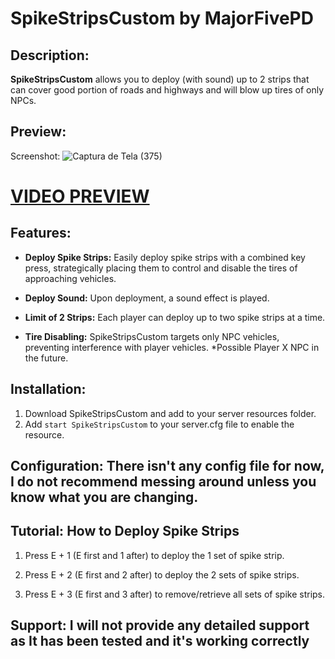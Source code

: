                                                      
# SpikeStripsCustom by MajorFivePD 

## Description:

**SpikeStripsCustom** allows you to deploy (with sound) up to 2 strips that can cover good portion of roads and highways and will blow up tires of only NPCs.

## Preview: 

Screenshot:
![Captura de Tela (375)](https://github.com/dsvipeer/SpikesStripsCustom/assets/112516086/0b566ed1-8817-44c1-be4c-6cce230b1021)

# **[VIDEO PREVIEW](https://www.youtube.com/watch?v=gltovNcpOGY)**

## Features:

- **Deploy Spike Strips:** Easily deploy spike strips with a combined key press, strategically placing them to control and disable the tires of approaching vehicles.

- **Deploy Sound:** Upon deployment, a sound effect is played.

- **Limit of 2 Strips:** Each player can deploy up to two spike strips at a time.

- **Tire Disabling:** SpikeStripsCustom targets only NPC vehicles, preventing interference with player vehicles. *Possible Player X NPC in the future.

## Installation:

1. Download SpikeStripsCustom and add to your server resources folder.
2. Add `start SpikeStripsCustom` to your server.cfg file to enable the resource.

## Configuration: **There isn't any config file for now, I do not recommend messing around unless you know what you are changing.**

## Tutorial: **How to Deploy Spike Strips**

1. Press E + 1 (E first and 1 after) to deploy the 1 set of spike strip.

2. Press E + 2 (E first and 2 after) to deploy the 2 sets of spike strips.

3. Press E + 3 (E first and 3 after) to remove/retrieve all sets of spike strips.

## Support: **I will not provide any detailed support as It has been tested and it's working correctly**
